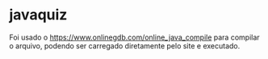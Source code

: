 # javaquiz

Foi usado o https://www.onlinegdb.com/online_java_compile para compilar o arquivo, podendo ser carregado diretamente pelo site e executado.
